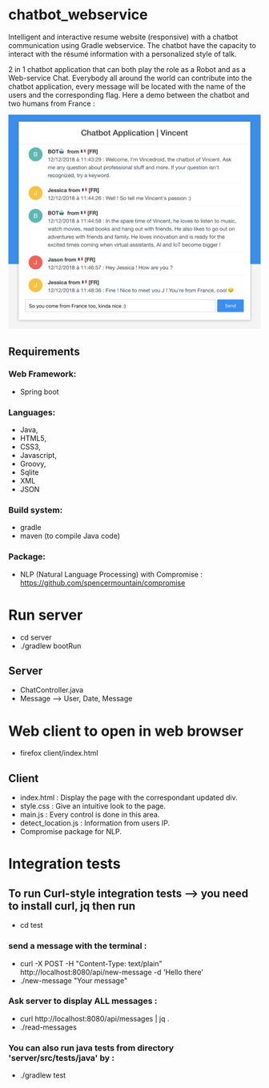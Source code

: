 # chatbot_webservice
Intelligent and interactive resume website (responsive) with a chatbot communication using Gradle webservice. The chatbot have the capacity to interact with the résumé information with a personalized style of talk. 

2 in 1 chatbot application that can both play the role as a Robot and as a Web-service Chat. Everybody all around the world can contribute into the chatbot application, every message will be located with the name of the users and the corresponding flag. Here a demo between the chatbot and two humans from France :

![alt text](https://raw.githubusercontent.com/vrakosky/chatbot_webservice/master/doc/demo.png)

## Requirements

### Web Framework: 
- Spring boot

### Languages: 
- Java,  
- HTML5,
- CSS3,
- Javascript,
- Groovy, 
- Sqlite
- XML
- JSON

### Build system: 
- gradle 
- maven (to compile Java code)

### Package: 
- NLP (Natural Language Processing) with Compromise : https://github.com/spencermountain/compromise

# Run server
- cd server
- ./gradlew bootRun

## Server
- ChatController.java
- Message --> User, Date, Message

# Web client to open in web browser
- firefox client/index.html

## Client
- index.html : Display the page with the correspondant updated div.
- style.css : Give an intuitive look to the page.
- main.js : Every control is done in this area.
- detect_location.js : Information from users IP.
- Compromise package for NLP.

# Integration tests
## To run Curl-style integration tests --> you need to install curl, jq then run
-  cd test
### send a message with the terminal :
-  curl -X POST -H "Content-Type: text/plain"  http://localhost:8080/api/new-message -d 'Hello there'
- ./new-message "Your message"

### Ask server to display ALL messages : 
- curl http://localhost:8080/api/messages | jq . 
- ./read-messages

### You can also run java tests from directory 'server/src/tests/java' by :
- ./gradlew test

